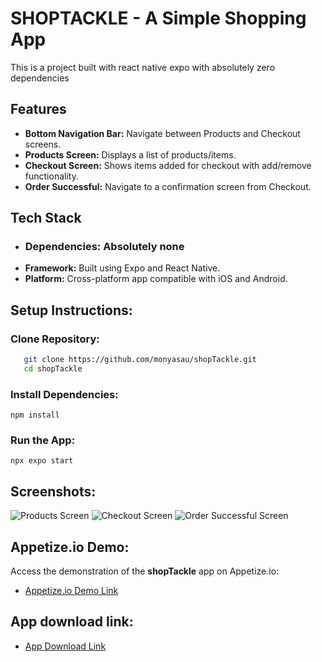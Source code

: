 # SHOPTACKLE - A Simple Shopping App
This is a project built with react native expo with absolutely zero dependencies

## Features

- **Bottom Navigation Bar:** Navigate between Products and Checkout screens.
- **Products Screen:** Displays a list of products/items.
- **Checkout Screen:** Shows items added for checkout with add/remove functionality.
- **Order Successful:** Navigate to a confirmation screen from Checkout.

## Tech Stack
- ### Dependencies: Absolutely none
- **Framework:** Built using Expo and React Native.
- **Platform:** Cross-platform app compatible with iOS and Android.

## Setup Instructions:
### Clone Repository:
```bash
   git clone https://github.com/monyasau/shopTackle.git
   cd shopTackle 
```
### Install Dependencies:
```npm install```

### Run the App:
```npx expo start```

## Screenshots:
![Products Screen](./assets/screenshots/ProductPage.png)
![Checkout Screen](./assets/screenshots/checkoutPage.png)
![Order Successful Screen](./assets/screenshots/successPage.png)

## Appetize.io Demo:

Access the demonstration of the **shopTackle** app on Appetize.io:
- [Appetize.io Demo Link](https://appetize.io/app/w4lcdx7fremnditpptl6gicokm)

## App download link:
- [App Download Link](https://expo.dev/artifacts/eas/w4T7tmFa9EEuesovLMgzBv.apk)